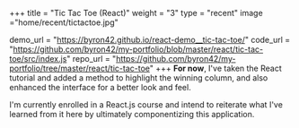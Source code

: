 +++
title = "Tic Tac Toe (React)"
weight = "3"
type = "recent"
image ="home/recent/tictactoe.jpg"

demo_url = "https://byron42.github.io/react-demo__tic-tac-toe/"
code_url = "https://github.com/byron42/my-portfolio/blob/master/react/tic-tac-toe/src/index.js"
repo_url = "https://github.com/byron42/my-portfolio/tree/master/react/tic-tac-toe"
+++
**For now**, I've taken the React tutorial and added a method to highlight the winning column, and also enhanced the interface for a better look and feel.

I'm currently enrolled in a React.js course and intend to reiterate what I've learned from it here by ultimately componentizing this application.